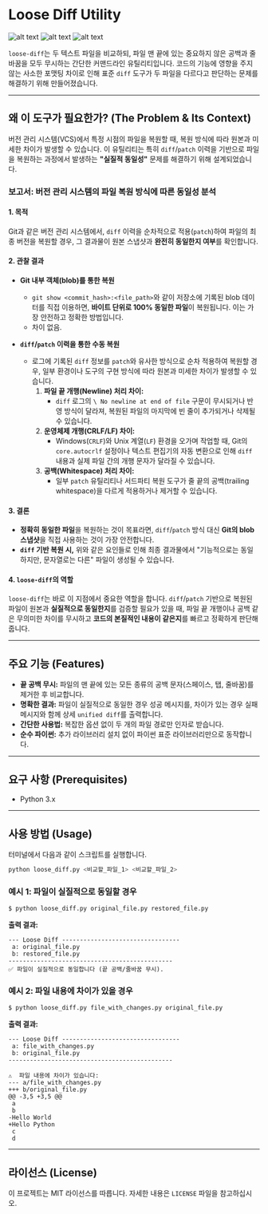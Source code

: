 # Loose Diff Utility

![alt text](https://img.shields.io/badge/python-3.9+-blue.svg)
![alt text](https://img.shields.io/badge/dependencies-standard%20library-green.svg)
![alt text](https://img.shields.io/badge/license-MIT-blue.svg)

`loose-diff`는 두 텍스트 파일을 비교하되, 파일 맨 끝에 있는 중요하지 않은 공백과 줄바꿈을 모두 무시하는 간단한 커맨드라인 유틸리티입니다. 코드의 기능에 영향을 주지 않는 사소한 포맷팅 차이로 인해 표준 `diff` 도구가 두 파일을 다르다고 판단하는 문제를 해결하기 위해 만들어졌습니다.

---

## 왜 이 도구가 필요한가? (The Problem & Its Context)

버전 관리 시스템(VCS)에서 특정 시점의 파일을 복원할 때, 복원 방식에 따라 원본과 미세한 차이가 발생할 수 있습니다. 이 유틸리티는 특히 `diff`/`patch` 이력을 기반으로 파일을 복원하는 과정에서 발생하는 **"실질적 동일성"** 문제를 해결하기 위해 설계되었습니다.

### 보고서: 버전 관리 시스템의 파일 복원 방식에 따른 동일성 분석

#### 1. 목적
Git과 같은 버전 관리 시스템에서, `diff` 이력을 순차적으로 적용(`patch`)하여 파일의 최종 버전을 복원할 경우, 그 결과물이 원본 스냅샷과 **완전히 동일한지 여부**를 확인합니다.

#### 2. 관찰 결과
-   **Git 내부 객체(blob)를 통한 복원**
    -   `git show <commit_hash>:<file_path>`와 같이 저장소에 기록된 blob 데이터를 직접 이용하면, **바이트 단위로 100% 동일한 파일**이 복원됩니다. 이는 가장 안전하고 정확한 방법입니다.
    -   차이 없음.

-   **`diff`/`patch` 이력을 통한 수동 복원**
    -   로그에 기록된 `diff` 정보를 `patch`와 유사한 방식으로 순차 적용하여 복원할 경우, 일부 환경이나 도구의 구현 방식에 따라 원본과 미세한 차이가 발생할 수 있습니다.
        1.  **파일 끝 개행(Newline) 처리 차이:**
            -   `diff` 로그의 `\ No newline at end of file` 구문이 무시되거나 반영 방식이 달라져, 복원된 파일의 마지막에 빈 줄이 추가되거나 삭제될 수 있습니다.
        2.  **운영체제 개행(CRLF/LF) 차이:**
            -   Windows(`CRLF`)와 Unix 계열(`LF`) 환경을 오가며 작업할 때, Git의 `core.autocrlf` 설정이나 텍스트 편집기의 자동 변환으로 인해 `diff` 내용과 실제 파일 간의 개행 문자가 달라질 수 있습니다.
        3.  **공백(Whitespace) 처리 차이:**
            -   일부 `patch` 유틸리티나 서드파티 복원 도구가 줄 끝의 공백(trailing whitespace)을 다르게 적용하거나 제거할 수 있습니다.

#### 3. 결론
-   **정확히 동일한 파일**을 복원하는 것이 목표라면, `diff`/`patch` 방식 대신 **Git의 blob 스냅샷**을 직접 사용하는 것이 가장 안전합니다.
-   **`diff` 기반 복원 시,** 위와 같은 요인들로 인해 최종 결과물에서 "기능적으로는 동일하지만, 문자열로는 다른" 파일이 생성될 수 있습니다.

#### 4. `loose-diff`의 역할
`loose-diff`는 바로 이 지점에서 중요한 역할을 합니다. `diff`/`patch` 기반으로 복원된 파일이 원본과 **실질적으로 동일한지**를 검증할 필요가 있을 때, 파일 끝 개행이나 공백 같은 무의미한 차이를 무시하고 **코드의 본질적인 내용이 같은지**를 빠르고 정확하게 판단해줍니다.

---

## 주요 기능 (Features)

-   **끝 공백 무시:** 파일의 맨 끝에 있는 모든 종류의 공백 문자(스페이스, 탭, 줄바꿈)를 제거한 후 비교합니다.
-   **명확한 결과:** 파일이 실질적으로 동일한 경우 성공 메시지를, 차이가 있는 경우 실패 메시지와 함께 상세 `unified diff`를 출력합니다.
-   **간단한 사용법:** 복잡한 옵션 없이 두 개의 파일 경로만 인자로 받습니다.
-   **순수 파이썬:** 추가 라이브러리 설치 없이 파이썬 표준 라이브러리만으로 동작합니다.

---

## 요구 사항 (Prerequisites)

-   Python 3.x

---

## 사용 방법 (Usage)

터미널에서 다음과 같이 스크립트를 실행합니다.

```bash
python loose_diff.py <비교할_파일_1> <비교할_파일_2>
```

### 예시 1: 파일이 실질적으로 동일할 경우

```bash
$ python loose_diff.py original_file.py restored_file.py
```

**출력 결과:**
```
--- Loose Diff ---------------------------------
 a: original_file.py
 b: restored_file.py
----------------------------------------------
✅ 파일이 실질적으로 동일합니다 (끝 공백/줄바꿈 무시).
```

### 예시 2: 파일 내용에 차이가 있을 경우

```bash
$ python loose_diff.py file_with_changes.py original_file.py
```

**출력 결과:**
```
--- Loose Diff ---------------------------------
 a: file_with_changes.py
 b: original_file.py
----------------------------------------------

⚠️  파일 내용에 차이가 있습니다:
--- a/file_with_changes.py
+++ b/original_file.py
@@ -3,5 +3,5 @@
 a
 b
-Hello World
+Hello Python
 c
 d
```

---

## 라이선스 (License)

이 프로젝트는 MIT 라이선스를 따릅니다. 자세한 내용은 `LICENSE` 파일을 참고하십시오.